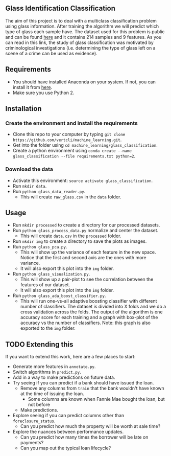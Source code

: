 Glass Identification Classification
-----------------------------------

The aim of this project is to deal with a multiclass classification problem using glass information. After training the algorithm we will predict which type of glass each sample have. The dataset used for this problem is public and can be found [here](https://archive.ics.uci.edu/ml/datasets/Glass+Identification) and it contains 214 samples and 9 features. As you can read in this link, the study of glass classification was motivated by criminological investigations (i.e. determining the type of glass left on a scene of a crime can be used as evidence).

Requirements
----------------------
* You should have installed Anaconda on your system. If not, you can install it from [here](https://docs.continuum.io/anaconda/install).
* Make sure you use Python 2.

Installation
----------------------

### Create the environment and install the requirements
 
* Clone this repo to your computer by typing `git clone https://github.com/vertcli/machine_learning.git`.
* Get into the folder using `cd machine_learning/glass_classification`.
* Create a python environment using `conda create --name glass_classification --file requirements.txt python=2`.
    
### Download the data

* Activate this environment: `source activate glass_classification`.
* Run `mkdir data`.
* Run `python glass_data_reader.py`.
    * This will create `raw_glass.csv` in the `data` folder.

Usage
-----------------------

* Run `mkdir processed` to create a directory for our processed datasets.
* Run `python glass_process_data.py` normalize and center the dataset.
    * This will create `data.csv` in the `processed` folder.
* Run `mkdir img` to create a directory to save the plots as images.    
* Run `python glass_pca.py`.
    * This will show up the variance of each feature in the new space. Notice that the first and second axis are the ones with more variance.
    * It will also export this plot into the `img` folder.
* Run `python glass_visualization.py`.
    * This will show up a pair-plot to see the correlation between the features of our dataset.
    * It will also export this plot into the `img` folder.
* Run `python glass_ada_boost_classifier.py`.
    * This will run one-vs-all adaptive boosting classifier with different number of classifiers. The dataset is divided into X folds and we do a cross validation across the folds. The output of the algorithm is one accuracy score for each training and a graph with box-plot of the accuracy vs the number of classifiers. Note: this graph is also exported to the `img` folder.

TODO
Extending this
-------------------------

If you want to extend this work, here are a few places to start:

* Generate more features in `annotate.py`.
* Switch algorithms in `predict.py`.
* Add in a way to make predictions on future data.
* Try seeing if you can predict if a bank should have issued the loan.
    * Remove any columns from `train` that the bank wouldn't have known at the time of issuing the loan.
        * Some columns are known when Fannie Mae bought the loan, but not before
    * Make predictions.
* Explore seeing if you can predict columns other than `foreclosure_status`.
    * Can you predict how much the property will be worth at sale time?
* Explore the nuances between performance updates.
    * Can you predict how many times the borrower will be late on payments?
    * Can you map out the typical loan lifecycle?